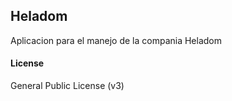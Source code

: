 ## Heladom

Aplicacion para el manejo de la compania Heladom

#### License

General Public License (v3)
